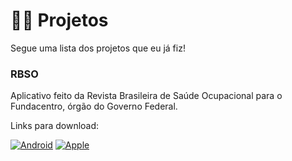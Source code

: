 # 🧑‍💻 Projetos

Segue uma lista dos projetos que eu já fiz!

### RBSO

Aplicativo feito da Revista Brasileira de Saúde Ocupacional para o Fundacentro, órgão do Governo Federal.

Links para download:

[![Android](https://img.shields.io/badge/Android-3DDC84?style=for-the-badge&logo=android&logoColor=white)](https://play.google.com/store/apps/details?id=com.fundacentro.rbso)
[![Apple](https://img.shields.io/badge/iOS-bfbfbf?style=for-the-badge&logo=apple&logoColor=white)](https://apps.apple.com/app/rbso/id1606230615)
